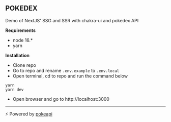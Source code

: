## POKEDEX

Demo of NextJS' SSG and SSR with chakra-ui and pokedex API

**Requirements**

- node 16.\*
- yarn

**Installation**

- Clone repo
- Go to repo and rename `.env.example` to `.env.local`
- Open terminal, cd to repo and run the command below

```
yarn
yarn dev
```

- Open browser and go to http://localhost:3000

---

⚡ Powered by [pokeapi](https://pokeapi.co/)
